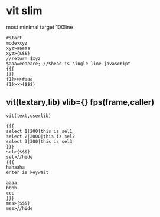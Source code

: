 # vit slim
most minimal
target 100line
```
#start
mode>xyz
xyz>aaaaa
xyz>{$$$}
//return $xyz
$aaa=eeaeare; //$head is single line javascript
{{{
}}}
{1}>>>#aaa
{1}>>>{$$$}

```
## vit(textary,lib) vlib={} fps(frame,caller)
```
vit(text,userlib)
```

```
{{{
select 1|200|this is sel1
select 2|2000|this is sel2
select 3|300|this is sel3
}}}
sel>{$$$}
sel>//hide
{{{
hahaaha
enter is keywait

aaaa
bbbb
ccc
}}}
mes>{$$$}
mes>//hide



```

